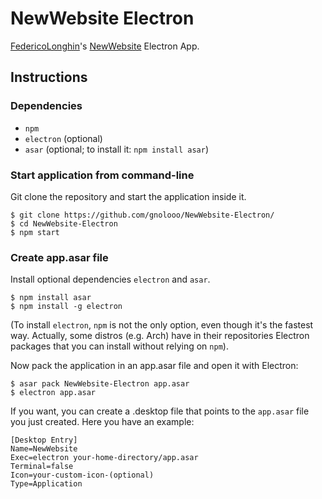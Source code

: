 # NewWebsite Electron
[FedericoLonghin](https://www.github.com/FedericoLonghin)'s [NewWebsite](https://github.com/FedericoLonghin/newWebsite) Electron App.

## Instructions
### Dependencies
* ```npm```
* ```electron``` (optional)
* ```asar``` (optional; to install it: ```npm install asar```)
### Start application from command-line
Git clone the repository and start the application inside it.
```
$ git clone https://github.com/gnolooo/NewWebsite-Electron/
$ cd NewWebsite-Electron
$ npm start
```
### Create app.asar file
Install optional dependencies ```electron``` and ```asar```.
```
$ npm install asar
$ npm install -g electron
```
(To install ```electron```, ```npm``` is not the only option, even though it's the fastest way. Actually, some distros (e.g. Arch) have in their repositories Electron packages that you can install without relying on ```npm```).

Now pack the application in an app.asar file and open it with Electron:
```
$ asar pack NewWebsite-Electron app.asar
$ electron app.asar
```
If you want, you can create a .desktop file that points to the ```app.asar``` file you just created. Here you have an example:
```
[Desktop Entry]
Name=NewWebsite
Exec=electron your-home-directory/app.asar
Terminal=false
Icon=your-custom-icon-(optional)
Type=Application
```
